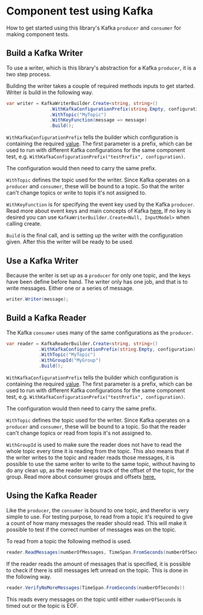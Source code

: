 # Component test using Kafka

How to get started using this library's Kafka `producer` and `consumer` for making component tests.

## Build a Kafka Writer

To use a writer, which is this library's abstraction for a Kafka `producer`, it is a two step process.

Building the writer takes a couple of required methods inputs to get started. Writer is build in the following way.

```c#
var writer = KafkaWriterBuilder.Create<string, string>()
                .WithKafkaConfigurationPrefix(string.Empty, configuration)
                .WithTopic("MyTopic")
                .WithKeyFunction(message => message)
                .Build();
```

`WithKafkaConfigurationPrefix` tells the builder which configuration is containing the required [value](https://docs.cheetah.trifork.dev/libraries/cheetah-lib-shared-dotnet/articles/CheetahComponentTest.html). The first parameter is a prefix, which can be used to run with different Kafka configurations for the same component test, e.g. ```WithKafkaConfigurationPrefix("testPrefix", configuration)```.

The configuration would then need to carry the same prefix.

`WithTopic` defines the topic used for the writer. Since Kafka operates on a `producer` and `consumer`, these will be bound to a topic. So that the writer can't change topics or write to topis it's not assigned to.

`WithKeyFunction` is for specifying the event key used by the Kafka `producer`. Read more about event keys and main concepts of Kafka [here.](https://kafka.apache.org/documentation/#intro_concepts_and_terms) If no key is desired you can use `KafkaWriterBuilder.Create<Null, InputModel>` when calling create.

`Build` is the final call, and is setting up the writer with the configuration given. After this the writer will be ready to be used.

## Use a Kafka Writer

Because the writer is set up as a `producer` for only one topic, and the keys have been define before hand. The writer only has one job, and that is to write messages. Either one or a series of message.

```c#
writer.Writer(message);
```

## Build a Kafka Reader

The Kafka `consumer` uses many of the same configurations as the `producer`.

```c#
var reader = KafkaReaderBuilder.Create<string, string>()
            .WithKafkaConfigurationPrefix(string.Empty, configuration)
            .WithTopic("MyTopic")
            .WithGroupId("MyGroup")
            .Build();
```

`WithKafkaConfigurationPrefix` tells the builder which configuration is containing the required [value](https://docs.cheetah.trifork.dev/libraries/cheetah-lib-shared-dotnet/articles/CheetahComponentTest.html). The first parameter is a prefix, which can be used to run with different Kafka configurations for the same component test, e.g. ```WithKafkaConfigurationPrefix("testPrefix", configuration)```.

The configuration would then need to carry the same prefix.

`WithTopic` defines the topic used for the writer. Since Kafka operates on a `producer` and `consumer`, these will be bound to a topic. So that the reader can't change topics or read from topis it's not assigned to.

`WithGroupId` is used to make sure the reader does not have to read the whole topic every time it is reading from the topic. This also means that if the writer writes to the topic and reader reads those messages, it is possible to use the same writer to write to the same topic, without having to do any clean up, as the reader keeps track of the offset of the topic, for the group. Read more about consumer groups and offsets [here.](https://docs.confluent.io/platform/current/clients/consumer.html)

## Using the Kafka Reader

Like the `producer`, the `consumer` is bound to one topic, and therefor is very simple to use. For testing purpose, to read from a topic it's required to give a count of how many messages the reader should read. This will make it possible to test if the correct number of messages was on the topic.

To read from a topic the following method is used.

```c#
reader.ReadMessages(numberOfMessages, TimeSpan.FromSeconds(numberOfSeconds));
```

If the reader reads the amount of messages that is specified, it is possible to check if there is still messages left unread on the topic. This is done in the following way.

```c#
reader.VerifyNoMoreMessages(TimeSpan.FromSeconds(numberOfSeconds))
```

This reads every messages on the topic until either `numberOfSeconds` is timed out or the topic is EOF.
